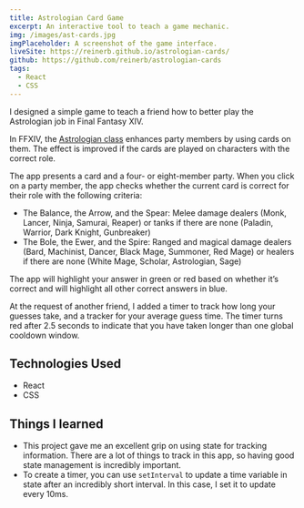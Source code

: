 ```yaml
---
title: Astrologian Card Game
excerpt: An interactive tool to teach a game mechanic.
img: /images/ast-cards.jpg
imgPlaceholder: A screenshot of the game interface.
liveSite: https://reinerb.github.io/astrologian-cards/
github: https://github.com/reinerb/astrologian-cards
tags:
  - React
  - CSS
---
```


I designed a simple game to teach a friend how to better play the Astrologian job in Final Fantasy XIV.

In FFXIV, the [Astrologian class](https://na.finalfantasyxiv.com/jobguide/astrologian/) enhances party members by using cards on them. The effect is improved if the cards are played on characters with the correct role.

The app presents a card and a four- or eight-member party. When you click on a party member, the app checks whether the current card is correct for their role with the following criteria:

- The Balance, the Arrow, and the Spear: Melee damage dealers (Monk, Lancer, Ninja, Samurai, Reaper) or tanks if there are none (Paladin, Warrior, Dark Knight, Gunbreaker)
- The Bole, the Ewer, and the Spire: Ranged and magical damage dealers (Bard, Machinist, Dancer, Black Mage, Summoner, Red Mage) or healers if there are none (White Mage, Scholar, Astrologian, Sage)

The app will highlight your answer in green or red based on whether it’s correct and will highlight all other correct answers in blue.

At the request of another friend, I added a timer to track how long your guesses take, and a tracker for your average guess time. The timer turns red after 2.5 seconds to indicate that you have taken longer than one global cooldown window.

## Technologies Used

- React
- CSS

## Things I learned

- This project gave me an excellent grip on using state for tracking information. There are a lot of things to track in this app, so having good state management is incredibly important.
- To create a timer, you can use `setInterval` to update a time variable in state after an incredibly short interval. In this case, I set it to update every 10ms.
